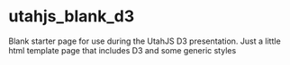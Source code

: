 # utahjs_blank_d3

Blank starter page for use during the UtahJS D3 presentation. Just a little html template page that includes D3 and some generic styles
